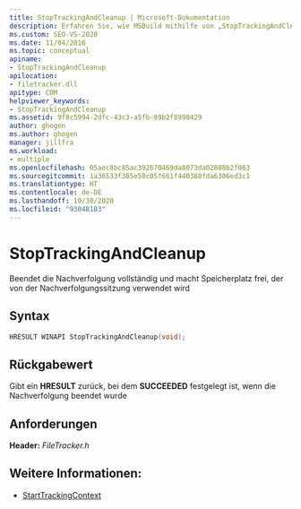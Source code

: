 ```yaml
---
title: StopTrackingAndCleanup | Microsoft-Dokumentation
description: Erfahren Sie, wie MSBuild mithilfe von „StopTrackingAndCleanup“ die Nachverfolgung vollständig beendet und Speicherplatz freigibt, der von der Nachverfolgungssitzung belegt wird.
ms.custom: SEO-VS-2020
ms.date: 11/04/2016
ms.topic: conceptual
apiname:
- StopTrackingAndCleanup
apilocation:
- filetracker.dll
apitype: COM
helpviewer_keywords:
- StopTrackingAndCleanup
ms.assetid: 9f8c5994-2dfc-43c3-a5fb-89b2f8990429
author: ghogen
ms.author: ghogen
manager: jillfra
ms.workload:
- multiple
ms.openlocfilehash: 05aec8bc85ac392670469da8073da02888b2f063
ms.sourcegitcommit: 1a36533f385e50c05f661f440380fda6386ed3c1
ms.translationtype: HT
ms.contentlocale: de-DE
ms.lasthandoff: 10/30/2020
ms.locfileid: "93048103"
---
```

# <a name="stoptrackingandcleanup"></a>StopTrackingAndCleanup

Beendet die Nachverfolgung vollständig und macht Speicherplatz frei, der von der Nachverfolgungssitzung verwendet wird

## <a name="syntax"></a>Syntax

```cpp
HRESULT WINAPI StopTrackingAndCleanup(void);
```

## <a name="return-value"></a>Rückgabewert

 Gibt ein **HRESULT** zurück, bei dem **SUCCEEDED** festgelegt ist, wenn die Nachverfolgung beendet wurde

## <a name="requirements"></a>Anforderungen

 **Header:** *FileTracker.h*

## <a name="see-also"></a>Weitere Informationen:

- [StartTrackingContext](../msbuild/starttrackingcontext.md)